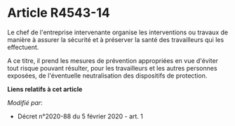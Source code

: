 # Article R4543-14

Le chef de l'entreprise intervenante organise les interventions ou travaux de manière à assurer la sécurité et à préserver la
santé des travailleurs qui les effectuent.

A ce titre, il prend les mesures de prévention appropriées en vue d'éviter tout risque pouvant résulter, pour les
travailleurs et les autres personnes exposées, de l'éventuelle neutralisation des dispositifs de protection.

**Liens relatifs à cet article**

_Modifié par_:

  - Décret n°2020-88 du 5 février 2020 - art. 1
